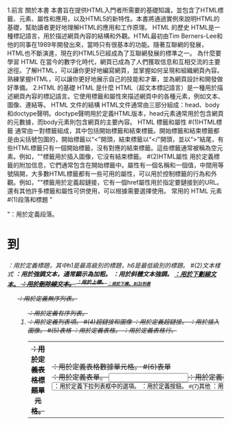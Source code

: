 1.前言
關於本書
本書旨在提供HTML入門者所需要的基礎知識，並包含了HTML標籤、元素、屬性和應用，以及HTML5的新特性。本書將通過實例來說明HTML的基礎，幫助讀者更好地理解HTML的應用和工作原理。
HTML 的歷史
HTML是一種標記語言，用於描述網頁內容的結構和外觀。HTML最初由Tim Berners-Lee和他的同事在1989年開發出來，當時只有很基本的功能。隨著互聯網的發展，HTML也不斷演進，現在的HTML5已經成為了互聯網發展的標準之一。
為什麼要學習 HTML
在當今的數字化時代，網頁已成為了人們獲取信息和互相交流的主要途徑。了解HTML，可以讓你更好地編寫網頁，並掌握如何呈現和組織網頁內容。熟練掌握HTML，可以讓你更好地展示自己的技能和才華，並為網頁設計和開發做好準備。
2.HTML 的基礎
HTML 是什麼
HTML（超文本標記語言）是一種用於描述網頁內容的標記語言。它使用標籤和屬性來描述網頁中的各種元素，例如文本、圖像、連結等。
HTML 文件的結構
HTML文件通常由三部分組成：head、body和doctype聲明。doctype聲明用於定義HTML版本，head元素通常用於包含網頁的元數據，而body元素則包含網頁的主要內容。
HTML 標籤和屬性
#(1)HTML標籤
通常由一對標籤組成，其中包括開始標籤和結束標籤。開始標籤和結束標籤都是由尖括號包圍的，開始標籤以“<”開頭，結束標籤以“</”開頭，並以“>”結尾，有些HTML標籤只有一個開始標籤，沒有對應的結束標籤。這些標籤通常被稱為空元素。例如，"<img>"標籤用於插入圖像，它沒有結束標籤。
#(2)HTML屬性
用於定義標籤的附加信息，它們通常包含在開始標籤中。屬性有一個名稱和一個值，中間用等號隔開，大多數HTML標籤都有一些可用的屬性，可以用於控制標籤的行為和外觀。例如，"<a>"標籤用於定義超鏈接，它有一個href屬性用於指定要鏈接到的URL。還有其他許多標籤和屬性可供使用，可以根據需要選擇使用。
常用的 HTML 元素
#(1)段落和標題
"<p>"：用於定義段落。
<h1> 到 <h6>：用於定義標題，其中h1是最高級別的標題，h6是最低級別的標題。
#(2)文本樣式
<strong>：用於強調文本，通常顯示為加粗。
<em>：用於斜體文本強調。
<u>：用於下劃線文本。
<s>：用於刪除線文本。
<sup>：用於上標。
<sub>：用於下標。
#(3)列表
<ul>：用於定義無序列表。
<ol>：用於定義有序列表。
<li>：用於定義列表項。
#(4)超鏈接和圖像
<a>：用於定義超鏈接。
<img>：用於插入圖像。
#(5)表格
<table>：用於定義表格。
<tr>：用於定義表格行。
<th>：用於定義表格標題單元格。
<td>：用於定義表格數據單元格。
#(6)表單
<form>：用於定義表單。
<input>：用於定義表單中的輸入字段，如文本框、單選按鈕、多選框等。
<select>：用於定義下拉列表框。
<option>：用於定義下拉列表框中的選項。
<button>：用於定義按鈕。
#(7)其他
<div>：用於定義文檔中的區域或分段。
<span>：用於定義文本中的區域或分段。
<br>：用於插入換行符。
<hr>：用於插入水平線。
<iframe>：用於插入其他網頁或文檔的內嵌框架。
3.標題和段落
使用標題元素
在HTML中，標題元素用於定義文檔或章節的標題。HTML提供了6個標題元素，從h1到h6，h1是最高級別的標題，h6是最低級別的標題。通常，標題元素應按照結構嵌套，即h1只能包含h2，h2只能包含h3，以此類推。
使用段落元素
在HTML中，段落元素用於定義一個段落。可以在段落元素中放置文本，並且可以使用CSS來控制段落的外觀和排版。段落元素通常用於結構化文本，使其易於閱讀和理解。
文字格式化
<strong>：將文本加粗。
<em>：將文本斜體化，用於強調文本。
<u>：將文本下劃線化。
<s>：將文本加上刪除線。
<sup>：將文本
4.列表
有序列表
在HTML中，有序列表用<ol>標籤定義，列表項用<li>標籤定義。有序列表會在每個列表項前面加上一個編號。
無序列表
在HTML中，無序列表用<ul>標籤定義，列表項用<li>標籤定義。無序列表會在每個列表項前面加上一個點。
自定義列表
在HTML中，自定義列表用<dl>標籤定義，列表項用<dt>標籤定義，列表描述用<dd>標籤定義。自定義列表通常用於定義術語和其相應的定義。
5.圖片和連結
圖片元素
在HTML中，要在網頁上顯示圖片，可以使用<img>元素。<img>元素必須具有src屬性，該屬性指定圖片的URL。
連結元素
在HTML中，要在網頁上創建連結，可以使用<a>元素。<a>元素必須具有href屬性，該屬性指定鏈接的URL。
圖片和連結的屬性
#(1)圖片的屬性
src：必須屬性，指定圖片的URL。
alt：可選屬性，指定圖片的替代文本。如果圖片無法顯示，替代文本會顯示在其位置上。
width：可選屬性，指定圖片的寬度。
height：可選屬性，指定圖片的高度。
#(2)連結的屬性
href：必須屬性，指定鏈接的URL。
target：可選屬性，指定在哪個窗口中打開鏈接。如果值為_blank，則在新窗口中打開鏈接。
6.表格
創建表格
在HTML中，要創建表格，可以使用<table>元素。表格中的每行都使用<tr>元素定義，每列都使用<td>元素定義。
表格的行和列
在HTML中，表格的每行都使用<tr>元素定義，每列都使用<td>元素定義。可以使用<th>元素定義表格的表頭。
表格的屬性
表格元素<table>可以使用以下屬性：
border：指定表格的邊框寬度。
width：指定表格的寬度。
height：指定表格的高度。
cellspacing：指定單元格之間的間距。
cellpadding：指定單元格內容與單元格邊框之間的間距。
7.表單
創建表單
在HTML中，可以使用表單來收集使用者輸入的資料。要創建表單，可以使用<form>元素。表單中的輸入欄位可以使用多種元素來定義，例如<input>、<select>和<textarea>等。
表單元素
<input>：定義一個輸入欄位，可以使用type屬性指定輸入欄位的類型，例如文字輸入欄位、密碼輸入欄位、勾選方塊等。
<select>：定義一個下拉式選單。
<textarea>：定義一個文字區域，讓使用者輸入多行文字。
<label>：定義一個表單標籤，通常用於描述輸入欄位的用途。
<button>：定義一個按鈕，可以用於提交表單或執行其他操作。
表單的屬性
action：指定表單提交的URL。
method：指定提交表單時使用的HTTP方法，可以是GET或POST。
enctype：指定提交表單時使用的編碼方式，通常用於支持上傳文件。
name：指定表單的名稱。
target：指定表單提交後顯示回應的位置，可以是_self、_blank、_parent或_top。
autocomplete：指定表單是否啟用自動完成功能，可以是on或off。
novalidate：指定表單是否不進行驗證，通常用於自行處理表單驗證。
required：指定表單中的輸入欄位是否必填。
pattern：指定表單中的輸入欄位需要符合的正則表達式模式。
min、max、step：用於限制輸入欄位的最小值、最大值和增量。
readonly：指定表單中的輸入欄位是否為唯讀模式。
disabled：指定表單中的輸入欄位是否禁用。
size、maxlength：用於限制輸入欄位的長度和顯示寬度。
8.HTML5 新特性
語意化標籤
語意化標籤是指使用具有特定意義的HTML標籤來描述網頁內容的結構和含義，這樣可以讓搜索引擎更好地理解網頁內容，也方便屏幕閱讀器等輔助技術識別網頁結構，從而提高網頁的可訪問性和可搜尋性。
視頻和音頻
使用<video>和<audio>元素可以在HTML文檔中嵌入視頻和音頻文件。這些元素可以指定音頻或視頻文件的URL、標題、文本替代內容等信息。
地理位置
使用<map>和<area>元素可以在HTML文檔中定義圖像地圖。<map>元素指定一個圖像地圖，而<area>元素定義圖像地圖上的區域，並指定與該區域相關聯的URL或JavaScript操作。
Web 存儲
Cookie：是一種在用戶計算機中存儲數據的小文件，可以在用戶訪問網站時存儲和檢索用戶信息，如登錄狀態、購物車內容等。Cookie 由瀏覽器自動管理，可以通過JavaScript 進行訪問和操作。
Web Storage：是HTML5 新增的一種Web 存儲機制，分為sessionStorage 和localStorage 二種。sessionStorage 用於在瀏覽器會話期間存儲數據，當瀏覽器關閉後數據會被自動清空；localStorage 用於永久性存儲數據，即使瀏覽器關閉後數據仍然保留。Web Storage 可以存儲JSON 對象、字符串等數據類型，通過JavaScript API 進行操作。
IndexedDB：是HTML5 新增的一種Web 數據庫，可以在瀏覽器中存儲大量的結構化數據，如離線應用程序、圖書館目錄等。IndexedDB 使用JavaScript API 進行操作，支持多種數據類型，包括字符串、數字、日期、二進制數據等。
Web Workers：是一種在瀏覽器後台運行的JavaScript 程序，可以用於執行耗時的操作，如數據加載、圖像處理等。Web Workers 可以在獨立的線程中運行，避免阻塞主線程，從而提高用戶體驗。
Service Worker：是一種在瀏覽器背景中運行的JavaScript 程序，可以用於實現離線應用程序、推送通知等功能。Service Worker 可以攔截網絡請求、緩存數據，從而實現離線瀏覽和加快網頁載入速度。
9.高級主題
CSS 樣式和 HTML
CSS（Cascading Style Sheets）是一種用於描述HTML 元素樣式的語言，可以將HTML 元素的外觀和排版進行美化和定制。CSS 樣式通常儲存在CSS 檔案中，並通過HTML 中的link 元素引入。在HTML 中，可以使用style 屬性來直接定義元素的樣式，也可以使用class 和id 屬性來引用CSS 中定義的樣式。
JavaScript 和 HTML
JavaScript 是一種用於網頁互動和動態效果實現的編程語言，可以與HTML 結合使用，實現複雜的功能和交互效果。在HTML 中，可以通過script 元素引入JavaScript 代碼，並通過JavaScript API 操作HTML 元素和屬性，實現網頁的動態效果和互動。
响應式設計
响應式設計是一種網頁設計技術，旨在實現網頁在不同設備和屏幕大小下的自適應和最佳顯示效果。响應式設計通常使用CSS3 的媒體查詢功能，根據設備的屏幕寬度和高度，自動調整網頁元素的排版和樣式，實現最佳的顯示效果。
跨瀏覽器兼容性
跨瀏覽器兼容性是指網頁在不同瀏覽器上的顯示效果和功能表現一致的能力。由於不同瀏覽器對HTML、CSS 和JavaScript 的解釋和支持程度不同，因此網頁在不同瀏覽器上可能存在顯示錯誤、樣式失真或功能失效等問題。為了實現跨瀏覽器兼容性，開發人員可以使用CSS Reset 樣式重置、瀏覽器樣式前綴、JavaScript Polyfill 兼容性輔助庫等技術，從而確保網頁在不同瀏覽器上的一致性和穩定性。
10.附錄
HTML 元素和屬性的參考
#(1)HTML 元素
<html>
<head>
<body>
<h1> - <h6>
<p>
<a>
<img>
<ul>
<ol>
<li>
<table>
<tr>
<td>
<form>
<input>
<textarea>
<button>
<select>
<option>
<label>
<span>
<div>
<header>
<nav>
<section>
<article>
<aside>
<footer>
#(2)HTML 屬性
id
class
style
src
href
alt
title
width
height
name
value
placeholder
checked
selected
disabled
readonly
multiple
瀏覽器支持的 HTML 版本
瀏覽器對 HTML 的支持不僅取決於瀏覽器本身，還取決於用戶使用的瀏覽器版本。以下是各種瀏覽器對 HTML 版本的支持情況：
Internet Explorer: 支持 HTML 5，但需要使用最新版本的 IE。
Microsoft Edge: 支持 HTML 5。
Firefox: 支持 HTML 5。
Chrome: 支持 HTML 5。
Safari: 支持 HTML 5。
Opera: 支持 HTML 5。
HTML 開發工具
以下是一些常用的 HTML 開發工具：
文本編輯器：例如 Notepad++、Sublime Text、Atom 等。
IDE：例如 Visual Studio Code、Eclipse、NetBeans 等。
在線 HTML 編輯器：例如 CodePen、JSFiddle、JS Bin 等。
框架：例如 Bootstrap、Foundation、Semantic UI 等。
參考資源和學習建議
以下是一些學習 HTML 的參考資源：
W3Schools：https://www.w3schools.com/html/
MDN Web Docs：https://developer.mozilla.org/en-US/docs/Web/HTML
HTML Dog：https://htmldog.com/guides/html/
HTML5 Rocks：https://www.html5rocks.com/
WebPlatform.org：https://webplatform.github.io/docs/html/
學習 HTML 的最佳方法是實踐。嘗試編寫一些基本的 HTML 網頁，並隨著時間的推移不斷提高自己的技能。此外，建議多閱讀和實驗各種 HTML 屬性和元素的用法，以便更好地掌握它們的工作原理。